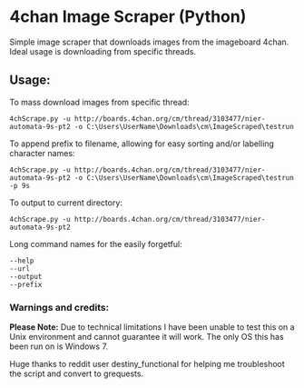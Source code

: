 # 4chan Image Scraper (Python)

Simple image scraper that downloads images from the imageboard 4chan. Ideal usage is downloading from specific threads.

## Usage:

To mass download images from specific thread:
```
4chScrape.py -u http://boards.4chan.org/cm/thread/3103477/nier-automata-9s-pt2 -o C:\Users\UserName\Downloads\cm\ImageScraped\testrun
```
To append prefix to filename, allowing for easy sorting and/or labelling character names:
```
4chScrape.py -u http://boards.4chan.org/cm/thread/3103477/nier-automata-9s-pt2 -o C:\Users\UserName\Downloads\cm\ImageScraped\testrun -p 9s
```
To output to current directory:
```
4chScrape.py -u http://boards.4chan.org/cm/thread/3103477/nier-automata-9s-pt2
```
Long command names for the easily forgetful:
```
--help
--url
--output
--prefix
```


### Warnings and credits:

**Please Note:** 
Due to technical limitations I have been unable to test this on a Unix environment and cannot guarantee it will work. The only OS this has been run on is Windows 7. 

Huge thanks to reddit user destiny_functional for helping me troubleshoot the script and convert to grequests.
